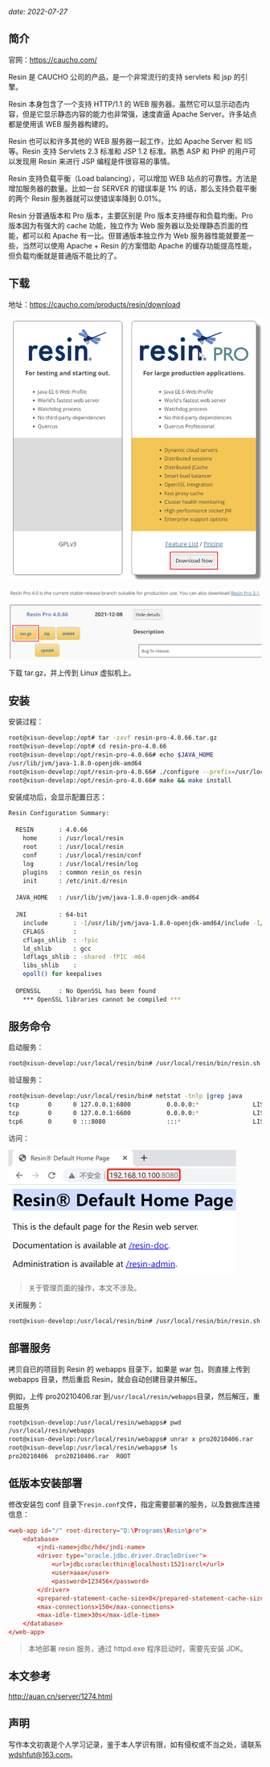 *date: 2022-07-27*

## 简介

官网：https://caucho.com/

Resin 是 CAUCHO 公司的产品，是一个非常流行的支持 servlets 和 jsp 的引擎。

Resin 本身包含了一个支持 HTTP/1.1 的 WEB 服务器。虽然它可以显示动态内容，但是它显示静态内容的能力也非常强，速度直逼 Apache Server。许多站点都是使用该 WEB 服务器构建的。

Resin 也可以和许多其他的 WEB 服务器一起工作，比如 Apache Server 和 IIS 等。Resin 支持 Servlets 2.3 标准和 JSP 1.2 标准。熟悉 ASP 和 PHP 的用户可以发现用 Resin 来进行 JSP 编程是件很容易的事情。

Resin 支持负载平衡（Load balancing），可以增加 WEB 站点的可靠性。方法是增加服务器的数量。比如一台 SERVER 的错误率是 1% 的话，那么支持负载平衡的两个 Resin 服务器就可以使错误率降到 0.01%。

Resin 分普通版本和 Pro 版本，主要区别是 Pro 版本支持缓存和负载均衡。Pro 版本因为有强大的 cache 功能，独立作为 Web 服务器以及处理静态页面的性能，都可以和 Apache 有一比。但普通版本独立作为 Web 服务器性能就要差一些，当然可以使用 Apache + Resin 的方案借助 Apache 的缓存功能提高性能，但负载均衡就是普通版不能比的了。

## 下载

地址：https://caucho.com/products/resin/download

![image-20220727183416890](resin/image-20220727183416890.png)

<img src="resin/image-20220727183910394.png" alt="image-20220727183910394" style="zoom:50%;" />

下载 tar.gz，并上传到 Linux 虚拟机上。

## 安装

安装过程：

```bash
root@xisun-develop:/opt# tar -zxvf resin-pro-4.0.66.tar.gz
root@xisun-develop:/opt# cd resin-pro-4.0.66
root@xisun-develop:/opt/resin-pro-4.0.66# echo $JAVA_HOME
/usr/lib/jvm/java-1.8.0-openjdk-amd64
root@xisun-develop:/opt/resin-pro-4.0.66# ./configure --prefix=/usr/local/resin --with-java-home=/usr/lib/jvm/java-1.8.0-openjdk-amd64 --enable-64bit
root@xisun-develop:/opt/resin-pro-4.0.66# make && make install
```

安装成功后，会显示配置日志：

```bash
Resin Configuration Summary:
 
  RESIN       : 4.0.66
    home      : /usr/local/resin
    root      : /usr/local/resin
    conf      : /usr/local/resin/conf
    log       : /usr/local/resin/log
    plugins   : common resin_os resin 
    init      : /etc/init.d/resin
 
  JAVA_HOME   : /usr/lib/jvm/java-1.8.0-openjdk-amd64
 
  JNI         : 64-bit
    include       : -I/usr/lib/jvm/java-1.8.0-openjdk-amd64/include -I/usr/lib/jvm/java-1.8.0-openjdk-amd64/include/linux
    CFLAGS        : 
    cflags_shlib  : -fpic
    ld_shlib      : gcc
    ldflags_shlib : -shared -fPIC -m64
    libs_shlib    : 
    epoll() for keepalives
 
  OPENSSL     : No OpenSSL has been found
    *** OpenSSL libraries cannot be compiled ***
```

## 服务命令

启动服务：

```bash
root@xisun-develop:/usr/local/resin/bin# /usr/local/resin/bin/resin.sh start
```

验证服务：

```bash
root@xisun-develop:/usr/local/resin/bin# netstat -tnlp |grep java
tcp        0      0 127.0.0.1:6800          0.0.0.0:*               LISTEN      14221/java          
tcp        0      0 127.0.0.1:6600          0.0.0.0:*               LISTEN      14170/java          
tcp6       0      0 :::8080                 :::*                    LISTEN      14221/java 
```

访问：

<img src="resin/image-20220727212919179.png" alt="image-20220727212919179" style="zoom:50%;" />

> 关于管理页面的操作，本文不涉及。

关闭服务：

```bash
root@xisun-develop:/usr/local/resin/bin# /usr/local/resin/bin/resin.sh stop
```

## 部署服务

拷贝自已的项目到 Resin 的 webapps 目录下，如果是 war 包，则直接上传到 webapps 目录，然后重启 Resin，就会自动创建目录并解压。

例如，上传 pro20210406.rar 到`/usr/local/resin/webapps`目录，然后解压，重启服务

```bash
root@xisun-develop:/usr/local/resin/webapps# pwd
/usr/local/resin/webapps
root@xisun-develop:/usr/local/resin/webapps# unrar x pro20210406.rar
root@xisun-develop:/usr/local/resin/webapps# ls
pro20210406  pro20210406.rar  ROOT
```

## 低版本安装部署

修改安装包 conf 目录下`resin.conf`文件，指定需要部署的服务，以及数据库连接信息：

```conf
<web-app id="/" root-directory="D:\Programs\Resin\pro">
    <database>
        <jndi-name>jdbc/hd</jndi-name>
        <driver type="oracle.jdbc.driver.OracleDriver">
            <url>jdbc:oracle:thin:@localhost:1521:orcl</url>
            <user>aaa</user>
            <password>123456</password>
        </driver>
        <prepared-statement-cache-size>8</prepared-statement-cache-size>
        <max-connections>150</max-connections>
        <max-idle-time>30s</max-idle-time>
    </database>
</web-app>
```

> 本地部署 resin 服务，通过 httpd.exe 程序启动时，需要先安装 JDK。

## 本文参考

http://auan.cn/server/1274.html

## 声明

写作本文初衷是个人学习记录，鉴于本人学识有限，如有侵权或不当之处，请联系 [wdshfut@163.com](mailto:wdshfut@163.com)。
